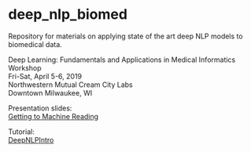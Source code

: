 # deep_nlp_biomed
Repository for materials on applying state of the art deep NLP models to biomedical data.

Deep Learning: Fundamentals and Applications in Medical Informatics Workshop  
Fri-Sat, April 5-6, 2019  
Northwestern Mutual Cream City Labs  
Downtown Milwaukee, WI  
 
Presentation slides:  
[Getting to Machine Reading](mr_urbain.pdf)  

Tutorial:   
[DeepNLPIntro](https://github.com/jayurbain/DeepNLPIntro)

